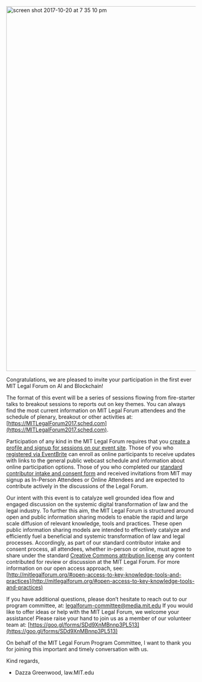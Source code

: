 <img width="969" alt="screen shot 2017-10-20 at 7 35 10 pm" src="https://user-images.githubusercontent.com/2357755/31848430-b0f9589e-b600-11e7-9fad-d79718b62cbd.png">

Congratulations, we are pleased to invite your participation in the first ever MIT Legal Forum on AI and Blockchain!

The format of this event will be a series of sessions flowing from fire-starter talks to breakout sessions to reports out on key themes.  You can always find the most current information on MIT Legal Forum attendees and the schedule of plenary, breakout or other activities at: [https://MITLegalForum2017.sched.com](https://MITLegalForum2017.sched.com).  

Participation of any kind in the MIT Legal Forum requires that you [create a profile and signup for sessions on our event site](https://mitlegalforum2017.sched.com).  Those of you who [registered via EventBrite](https://mit-law-ai-blockchain.eventbrite.com) can enroll as online participants to receive updates with links to the general public webcast schedule and information about online participation options.  Those of you who completed our [standard contributor intake and consent form](https://goo.gl/forms/unO3Do94Mi04bItH2) and received invitations from MIT may signup as In-Person Attendees or Online Attendees and are expected to contribute actively in the discussions of the Legal Forum. 

Our intent with this event is to catalyze well grounded idea flow and engaged discussion on the systemic digital transformation of law and the legal industry.  To further this aim, the MIT Legal Forum is structured around open and public information sharing models to enable the rapid and large scale diffusion of relevant knowledge, tools and practices. These open public information sharing models are intended to effectively catalyze and efficiently fuel a beneficial and systemic transformation of law and legal processes. Accordingly,  as part of our standard contributor intake and consent process, all attendees, whether in-person or online, must agree to share under the standard [Creative Commons attribution license](http://creativecommons.org/licenses/by/4.0) any content contributed for review or discussion at the MIT Legal Forum.  For more information on our open access approach, see: [http://mitlegalforum.org/#open-access-to-key-knowledge-tools-and-practices](http://mitlegalforum.org/#open-access-to-key-knowledge-tools-and-practices) 

If you have additional questions, please don’t hesitate to reach out to our program committee, at:  legalforum-committee@media.mit.edu  If you would like to offer ideas or help with the MIT Legal Forum, we welcome your assistance!  Please raise your hand to join us as a member of our volunteer team at: [https://goo.gl/forms/SDd9XnMBnnp3PL513](https://goo.gl/forms/SDd9XnMBnnp3PL513)  

On behalf of the MIT Legal Forum Program Committee, I want to thank you for joining this important and timely conversation with us.


Kind regards,

- Dazza Greenwood, law.MIT.edu
